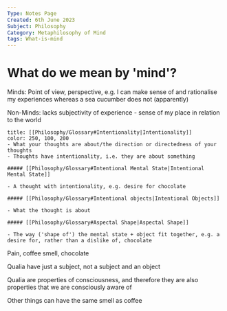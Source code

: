 ```yaml
---
Type: Notes Page
Created: 6th June 2023
Subject: Philosophy
Category: Metaphilosophy of Mind
tags: What-is-mind
---
```

# What do we mean by 'mind'?

Minds: Point of view, perspective, e.g. I can make sense of and rationalise my experiences whereas a sea cucumber does not (apparently)

Non-Minds: lacks subjectivity of experience - sense of my place in relation to the world

```ad-note
title: [[Philosophy/Glossary#Intentionality|Intentionality]]
color: 250, 100, 200
- What your thoughts are about/the direction or directedness of your thoughts
- Thoughts have intentionality, i.e. they are about something

##### [[Philosophy/Glossary#Intentional Mental State|Intentional Mental State]]

- A thought with intentionality, e.g. desire for chocolate

##### [[Philosophy/Glossary#Intentional objects|Intentional Objects]]

- What the thought is about

##### [[Philosophy/Glossary#Aspectal Shape|Aspectal Shape]]

- The way ('shape of') the mental state + object fit together, e.g. a desire for, rather than a dislike of, chocolate
```

Pain, coffee smell, chocolate

Qualia have just a subject, not a subject and an object

Qualia are properties of consciousness, and therefore they are also properties that we are consciously aware of

Other things can have the same smell as coffee

